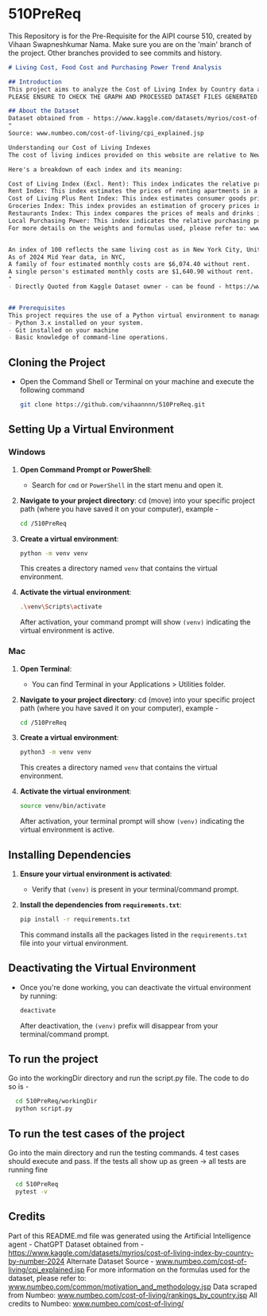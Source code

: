 # 510PreReq
This Repository is for the Pre-Requisite for the AIPI course 510, created by Vihaan Swapneshkumar Nama.
Make sure you are on the 'main' branch of the project. Other branches provided to see commits and history.

```markdown
# Living Cost, Food Cost and Purchasing Power Trend Analysis

## Introduction
This project aims to analyze the Cost of Living Index by Country data and plot some values into a scatter plot to see their correlation.
PLEASE ENSURE TO CHECK THE GRAPH AND PROCESSED DATASET FILES GENERATED POST COMPLETION

## About the Dataset
Dataset obtained from - https://www.kaggle.com/datasets/myrios/cost-of-living-index-by-country-by-number-2024
"
Source: www.numbeo.com/cost-of-living/cpi_explained.jsp

Understanding our Cost of Living Indexes
The cost of living indices provided on this website are relative to New York City (NYC), with a baseline index of 100% for NYC.

Here's a breakdown of each index and its meaning:

Cost of Living Index (Excl. Rent): This index indicates the relative prices of consumer goods like groceries, restaurants, transportation, and utilities. It excludes accommodation expenses such as rent or mortgage. For instance, a city with a Cost of Living Index of 120 is estimated to be 20% more expensive than New York City (excluding rent).
Rent Index: This index estimates the prices of renting apartments in a city compared to New York City. If the Rent Index is 80, it suggests that the average rental prices in that city are approximately 20% lower than those in New York City.
Cost of Living Plus Rent Index: This index estimates consumer goods prices, including rent, in comparison to New York City.
Groceries Index: This index provides an estimation of grocery prices in a city relative to New York City. Numbeo uses item weights from the "Markets" section to calculate this index for each city.
Restaurants Index: This index compares the prices of meals and drinks in restaurants and bars to those in NYC.
Local Purchasing Power: This index indicates the relative purchasing power in a given city based on the average net salary. A domestic purchasing power of 40 means that residents with an average salary can afford, on average, 60% less goods and services compared to residents of New York City with an average salary.
For more details on the weights and formulas used, please refer to: www.numbeo.com/common/motivation_and_methodology.jsp


An index of 100 reflects the same living cost as in New York City, United States.
As of 2024 Mid Year data, in NYC,
A family of four estimated monthly costs are $6,074.40 without rent.
A single person's estimated monthly costs are $1,640.90 without rent.
" 
- Directly Quoted from Kaggle Dataset owner - can be found - https://www.kaggle.com/datasets/myrios/cost-of-living-index-by-country-by-number-2024


## Prerequisites
This project requires the use of a Python virtual environment to manage dependencies and ensure consistent behavior across different systems. This guide provides step-by-step instructions for setting up a virtual environment on both Windows and Mac, as well as installing dependencies via a `requirements.txt` file.
- Python 3.x installed on your system.
- Git installed on your machine
- Basic knowledge of command-line operations.
```
## Cloning the Project
- Open the Command Shell or Terminal on your machine and execute the following command
   ```sh
   git clone https://github.com/vihaannnn/510PreReq.git
   ```


## Setting Up a Virtual Environment

### Windows

1. **Open Command Prompt or PowerShell**:
   - Search for `cmd` or `PowerShell` in the start menu and open it.

2. **Navigate to your project directory**:
   cd (move) into your specific project path (where you have saved it on your computer), example - 
   ```sh
   cd /510PreReq
   ```

3. **Create a virtual environment**:
   ```sh
   python -m venv venv
   ```
   This creates a directory named `venv` that contains the virtual environment.

4. **Activate the virtual environment**:
   ```sh
   .\venv\Scripts\activate
   ```
   After activation, your command prompt will show `(venv)` indicating the virtual environment is active.

### Mac

1. **Open Terminal**:
   - You can find Terminal in your Applications > Utilities folder.

2. **Navigate to your project directory**:
   cd (move) into your specific project path (where you have saved it on your computer), example - 
   ```sh
   cd /510PreReq
   ```

3. **Create a virtual environment**:
   ```sh
   python3 -m venv venv
   ```
   This creates a directory named `venv` that contains the virtual environment.

4. **Activate the virtual environment**:
   ```sh
   source venv/bin/activate
   ```
   After activation, your terminal prompt will show `(venv)` indicating the virtual environment is active.

## Installing Dependencies

1. **Ensure your virtual environment is activated**:
   - Verify that `(venv)` is present in your terminal/command prompt.

2. **Install the dependencies from `requirements.txt`**:
   ```sh
   pip install -r requirements.txt
   ```
   This command installs all the packages listed in the `requirements.txt` file into your virtual environment.

## Deactivating the Virtual Environment

- Once you're done working, you can deactivate the virtual environment by running:
  ```sh
  deactivate
  ```
  After deactivation, the `(venv)` prefix will disappear from your terminal/command prompt.

## To run the project
Go into the workingDir directory and run the script.py file.
The code to do so is - 
```sh
  cd 510PreReq/workingDir
  python script.py
  ```

## To run the test cases of the project
Go into the main directory and run the testing commands.
4 test cases should execute and pass.
If the tests all show up as green -> all tests are running fine
```sh
  cd 510PreReq
  pytest -v
  ```


## Credits
Part of this README.md file was generated using the Artificial Intelligence agent - ChatGPT
Dataset obtained from - https://www.kaggle.com/datasets/myrios/cost-of-living-index-by-country-by-number-2024
Alternate Dataset Source - www.numbeo.com/cost-of-living/cpi_explained.jsp
For more information on the formulas used for the dataset, please refer to: www.numbeo.com/common/motivation_and_methodology.jsp
Data scraped from Numbeo: www.numbeo.com/cost-of-living/rankings_by_country.jsp
All credits to Numbeo: www.numbeo.com/cost-of-living/
```